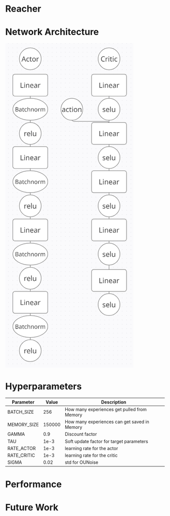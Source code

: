 # Reacher



# Network Architecture

![](https://github.com/pascalbehnel/drlnd-continuous-control/blob/main/model_layout.PNG?raw=true)

# Hyperparameters

| Parameter   | Value  | Description                                  |
| ----------- | ------ | -------------------------------------------- |
| BATCH_SIZE  | 256    | How many experiences get pulled from Memory  |
| MEMORY_SIZE | 150000 | How many experiences can get saved in Memory |
| GAMMA       | 0.9    | Discount factor                              |
| TAU         | 1e-3   | Soft update factor for target parameters     |
| RATE_ACTOR  | 1e-3   | learning rate for the actor                  |
| RATE_CRITIC | 1e-3   | learning rate for the critic                 |
| SIGMA       | 0.02   | std for OUNoise                              |



# Performance



# Future Work
